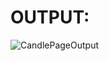 
# OUTPUT:
![CandlePageOutput](https://user-images.githubusercontent.com/77727169/137638347-a496c2d7-8dc8-4f21-9a30-35d09d3a39b6.png)

